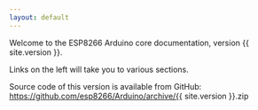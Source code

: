 ```yaml
---
layout: default
---
```


Welcome to the ESP8266 Arduino core documentation, version {{ site.version }}.

Links on the left will take you to various sections.

Source code of this version is available from GitHub: https://github.com/esp8266/Arduino/archive/{{ site.version }}.zip
